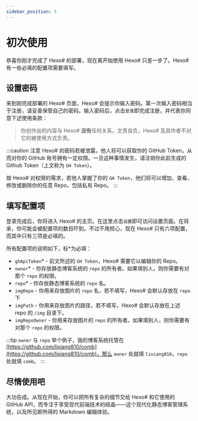 ```yaml
---
sidebar_position: 3
---
```


# 初次使用

恭喜你刚才完成了 Hexo\# 的部署，现在离开始使用 Hexo\# 只差一步了。Hexo\# 有一些必填的配置项需要填写。

## 设置密码

来到刚完成部署的 Hexo\# 页面，Hexo\# 会提示你输入密码。第一次输入密码相当于注册，请妥善保管自己的密码。输入密码后，点击`登录`即完成注册，并代表你同意下述使用条款：

> 你创作出的内容与 Hexo\# **没有**任何关系，文责自负，Hexo\# 及其作者不对它的被使用方式负责。

:::caution 注意
Hexo\# 的密码若被泄露，他人将可以获取你的 GitHub Token，从而对你的 GitHub 账号拥有一定权限。一旦这种事情发生，请注销你此前生成的 Github Token（上文称为 `GH Token`）。

按 Hexo\# 对权限的需求，若他人掌握了你的 `GH Token`，他们将可以增加、查看、修改或删除你的任意 Repo，包括私有 Repo。
:::

## 填写配置项

登录完成后，你将进入 Hexo\# 的主页。在这里点击`设置`即可访问设置页面。在将来，你可能会被配置项的数目吓到。不过不用担心，现在 Hexo\# 只有六项配置，而其中只有三项是必填的。

所有配置项的说明如下，标\*为必填：

- `ghApiToken`\* - 前文所述的 `GH Token`，Hexo\# 需要它以编辑你的 Repo。
- `owner`\* - 你存放静态博客系统的 `repo` 的所有者。如果填别人，则你需要有对那个 `repo` 的权限。
- `repo`\* - 你存放静态博客系统的 `repo` 名。
- `imgRepo` - 你用来存放图片的 `repo` 名，若不填写，Hexo\# 会默认存放在 `repo` 下
- `imgPath` - 你用来存放图片的路径，若不填写，Hexo\# 会默认存放在上述 repo 的 `/img` 目录下。
- `imgRepoOwner` - 你用来存放图片的 `repo` 的所有者。如果填别人，则你需要有对那个 `repo` 的权限。

:::tip `owner` 与 `repo`
举个例子，我的博客系统托管在 [https://github.com/lixiang810/comb](https://github.com/lixiang810/comb)，那么 `owner` 处就填 `lixiang810`，`repo` 处就填 `comb`。
:::

## 尽情使用吧

大功告成。从现在开始，你可以把所有复杂的细节交给 Hexo\# 和它使用的 GitHub API，而专注于享受现代前端技术的结晶——这个现代化静态博客管理系统，以及所见即所得的 Markdown 编辑体验。
